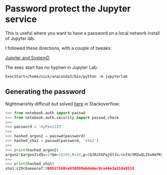 # Password protect the Jupyter service

This is useful where you want to have a password on a local network install of Jupyter lab.  

I followed these directions, with a couple of tweaks:

[Jupyter and SystemD](https://janakiev.com/blog/jupyter-systemd/)

The exec start has no hyphen in Jupyter Lab: 

`ExecStart=/home/nick/anaconda3/bin/python -m jupyterlab`

## Generating the password 

Nightmarishly difficult but solved [here](https://stackoverflow.com/questions/64299457/jupyter-password-not-hashed) in Stackoverflow:

```python
>>> from notebook.auth import passwd
>>> from notebook.auth.security import passwd_check
>>>
>>> password = 'myPass123'
>>>
>>> hashed_argon2 = passwd(password)
>>> hashed_sha1 = passwd(password, 'sha1')
>>> 
>>> print(hashed_argon2)
argon2:$argon2id$v=19$m=10240,t=10,p=8$JRz5GPqjOYJu/cnfXc5MZw$LZ5u6kPKytIv/8B/PLyV/w
>>>
>>> print(hashed_sha1)
sha1:c29c6aeeecef:0b9517160ce938888eb4a6ec9ca44e3a31da9519
```